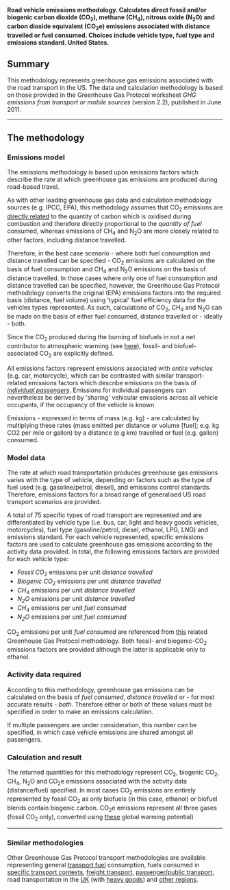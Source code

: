 **Road vehicle emissions methodology. Calculates direct fossil and/or
biogenic carbon dioxide (CO<sub>2</sub>), methane (CH<sub>4</sub>), nitrous oxide
(N<sub>2</sub>O) and carbon dioxide equivalent (CO<sub>2</sub>e) emissions associated
with distance travelled or fuel consumed. Choices include vehicle type,
fuel type and emissions standard. United States.**

## Summary

This methodology represents greenhouse gas emissions associated with the
road transport in the US. The data and calculation methodology is based
on those provided in the Greenhouse Gas Protocol worksheet *GHG
emissions from transport or mobile sources* (version 2.2), published in
June 2011.

-----

## The methodology

### Emissions model

The emissions methodology is based upon emissions factors which describe
the rate at which greenhouse gas emissions are produced during
road-based travel.

As with other leading greenhouse gas data and calculation methodology
sources (e.g. IPCC, EPA), this methodology assumes that CO<sub>2</sub>
emissions are [directly related](Custom_emissions_factors) to the
quantity of carbon which is oxidised during combustion and therefore
directly proportional to the *quantity of fuel* consumed, whereas
emissions of CH<sub>4</sub> and N<sub>2</sub>O are more closely related to other
factors, including distance travelled.

Therefore, in the best case scenario - where both fuel consumption and
distance travelled can be specified - CO<sub>2</sub> emissions are calculated
on the basis of fuel consumption and CH<sub>4</sub> and N<sub>2</sub>O emissions on
the basis of distance travelled. In those cases where only one of fuel
consumption and distance travelled can be specified, however, the
Greenhouse Gas Protocol methodology converts the original (EPA)
emissions factors into the required basis (distance, fuel volume) using
'typical' fuel efficiency data for the vehicles types represented. As
such, calculations of CO<sub>2</sub>, CH<sub>4</sub> and N<sub>2</sub>O can be made on the
basis of either fuel consumed, distance travelled or - ideally - both.

Since the CO<sub>2</sub> produced during the burning of biofuels in not a net
contributor to atmospheric warming (see
[here](Carbon_dioxide_emissions)), fossil- and biofuel-associated
CO<sub>2</sub> are explicitly defined.

All emissions factors represent emissions associated with *entire
vehicles* (e.g. car, motorcycle), which can be contrasted with similar
transport-related emissions factors which describe emissions on the
basis of *[individual
passengers](Passenger_transport_by_Greenhouse_Gas_Protocol)*. Emissions
for individual passengers can nevertheless be derived by 'sharing'
vehicular emissions across all vehicle occupants, if the occupancy of
the vehicle is known.

Emissions - expressed in terms of mass (e.g. kg) - are calculated by
multiplying these rates (mass emitted per distance or volume \[fuel\];
e.g. kg CO2 per mile or gallon) by a distance (e.g km) travelled or fuel
(e.g. gallon) consumed.

### Model data

The rate at which road transportation produces greenhouse gas emissions
varies with the type of vehicle, depending on factors such as the type
of fuel used (e.g. gasoline/petrol, diesel), and emissions control
standards. Therefore, emissions factors for a broad range of generalised
US road transport scenarios are provided.

A total of 75 specific types of road transport are represented and are
differentiated by vehicle type (i.e. bus, car, light and heavy goods
vehicles, motorcycles), fuel type (gasoline/petrol, diesel, ethanol,
LPG, LNG) and emissions standard. For each vehicle represented, specific
emissions factors are used to calculate greenhouse gas emissions
according to the activity data provided. In total, the following
emissions factors are provided for each vehicle type:

  - *Fossil CO<sub>2</sub>* emissions per unit *distance travelled*
  - *Biogenic CO<sub>2</sub>* emissions per unit *distance travelled*
  - *CH<sub>4</sub>* emissions per unit *distance travelled*
  - *N<sub>2</sub>O* emissions per unit *distance travelled*
  - *CH<sub>4</sub>* emissions per unit *fuel consumed*
  - *N<sub>2</sub>O* emissions per unit *fuel consumed*

CO<sub>2</sub> emissions per unit *fuel consumed* are referenced from
[this](Transport_fuels_by_Greenhouse_Gas_Protocol) related Greenhouse
Gas Protocol methodology. Both fossil- and biogenic-CO<sub>2</sub> emissions
factors are provided although the latter is applicable only to ethanol.

### Activity data required

According to this methodology, greenhouse gas emissions can be
calculated on the basis of *fuel consumed*, *distance travelled* or -
for most accurate results - *both*. Therefore either or both of these
values must be specified in order to make an emissions calculation.

If multiple passengers are under consideration, this number can be
specified, in which case vehicle emissions are shared amongst all
passengers.

### Calculation and result

The returned quantities for this methodology represent CO<sub>2</sub>, biogenic
CO<sub>2</sub>, CH<sub>4</sub>, N<sub>2</sub>O and CO<sub>2</sub>e emissions associated with the
activity data (distance/fuel) specified. In most cases CO<sub>2</sub> emissions
are entirely represented by fossil CO<sub>2</sub> as only biofuels (in this
case, ethanol) or biofuel blends contain biogenic carbon. CO<sub>2</sub>e
emissions represent all three gases (fossil CO<sub>2</sub> only), converted
using [these](Greenhouse_gases_Global_warming_potentials) global warming
potential)

-----

### Similar methodologies

Other Greenhouse Gas Protocol transport methodologies are available
representing general [transport
fuel](Transport_fuels_by_Greenhouse_Gas_Protocol) consumption, fuels
consumed in [specific transport
contexts](Transport_fuels_with_context_by_Greenhouse_Gas_Protocol),
[freight transport](Freight_transport_by_Greenhouse_Gas_Protocol),
[passenger/public
transport](Passenger_transport_by_Greenhouse_Gas_Protocol), road
transportation in the [UK](UK_road_transport_by_Greenhouse_Gas_Protocol)
(with [heavy
goods](UK_heavy_goods_transport_by_Greenhouse_Gas_Protocol)) and [other
regions](Other_regional_road_transport_by_Greenhouse_Gas_Protocol).
